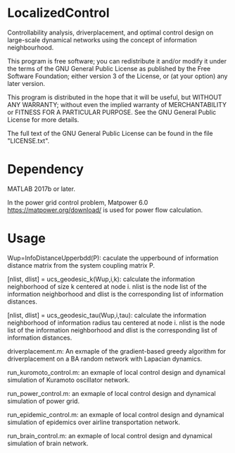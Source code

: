 # LocalizedControl
Controllability analysis, driverplacement, and optimal control design on large-scale dynamical networks using the concept of information neighbourhood.

This program is free software; you can redistribute it and/or modify it under the terms of the GNU General Public License as published by the Free Software Foundation; either version 3 of the License, or (at your option) any later version.

This program is distributed in the hope that it will be useful, but WITHOUT ANY WARRANTY; without even the implied warranty of MERCHANTABILITY or FITNESS FOR A PARTICULAR PURPOSE. See the GNU General Public License for more details.


The full text of the GNU General Public License can be found in the file "LICENSE.txt".


# Dependency

MATLAB 2017b or later.

In the power grid control problem, Matpower 6.0 https://matpower.org/download/ is used for power flow calculation.


# Usage

Wup=InfoDistanceUpperbdd(P): caculate the upperbound of information distance matrix from the system coupling matrix P.

[nlist, dlist] = ucs_geodesic_k(Wup,i,k): calculate the information neighborhood of size k centered at node i. nlist is the node list of the information neighborhood and dlist is the corresponding list of information distances.

[nlist, dlist] = ucs_geodesic_tau(Wup,i,tau): calculate the information neighborhood of information radius tau centered at node i. nlist is the node list of the information neighborhood and dlist is the corresponding list of information distances.

driverplacement.m: An exmaple of the gradient-based greedy algorithm for driverplacement on a BA random network with Lapacian dynamics.

run_kuromoto_control.m: an exmaple of local control design and dynamical simulation of Kuramoto oscillator network.

run_power_control.m: an exmaple of local control design and dynamical simulation of power grid.

run_epidemic_control.m: an exmaple of local control design and dynamical simulation of epidemics over airline transportation network.

run_brain_control.m: an exmaple of local control design and dynamical simulation of brain network.


